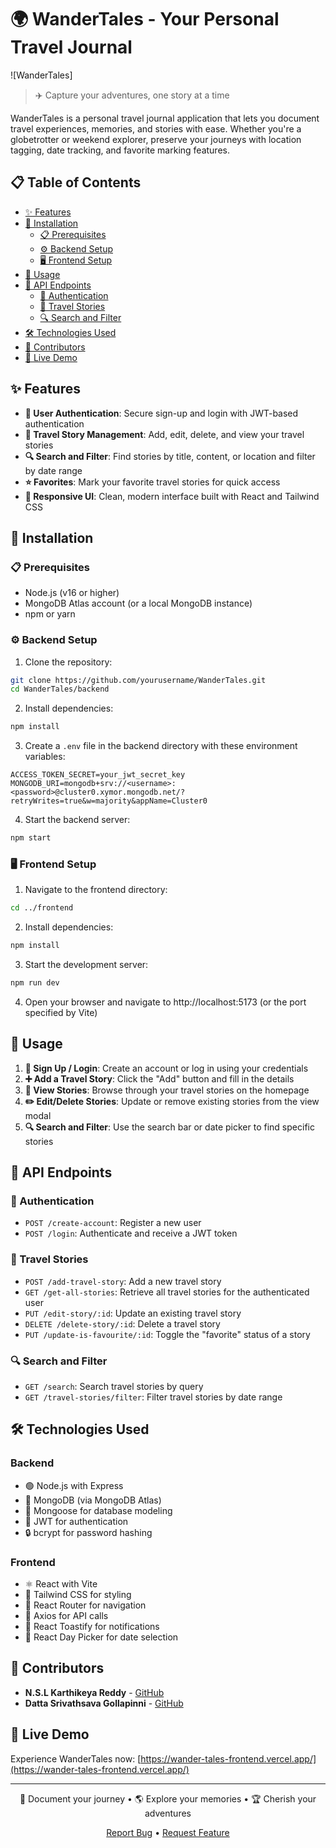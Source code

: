# 🌍 WanderTales - Your Personal Travel Journal

![WanderTales]

> ✈️ Capture your adventures, one story at a time

WanderTales is a personal travel journal application that lets you document travel experiences, memories, and stories with ease. Whether you're a globetrotter or weekend explorer, preserve your journeys with location tagging, date tracking, and favorite marking features.

## 📋 Table of Contents

- [✨ Features](#features)
- [🚀 Installation](#installation)
  - [📋 Prerequisites](#prerequisites)
  - [⚙️ Backend Setup](#backend-setup)
  - [🖥️ Frontend Setup](#frontend-setup)
- [📝 Usage](#usage)
- [🔌 API Endpoints](#api-endpoints)
  - [🔐 Authentication](#authentication)
  - [📖 Travel Stories](#travel-stories)
  - [🔍 Search and Filter](#search-and-filter)
- [🛠️ Technologies Used](#technologies-used)
- [👥 Contributors](#contributors)
- [🔗 Live Demo](#live-demo)

## ✨ Features

- **🔐 User Authentication**: Secure sign-up and login with JWT-based authentication
- **📖 Travel Story Management**: Add, edit, delete, and view your travel stories
- **🔍 Search and Filter**: Find stories by title, content, or location and filter by date range
- **⭐ Favorites**: Mark your favorite travel stories for quick access
- **📱 Responsive UI**: Clean, modern interface built with React and Tailwind CSS

## 🚀 Installation

### 📋 Prerequisites

- Node.js (v16 or higher)
- MongoDB Atlas account (or a local MongoDB instance)
- npm or yarn

### ⚙️ Backend Setup

1. Clone the repository:
```bash
git clone https://github.com/yourusername/WanderTales.git
cd WanderTales/backend
```

2. Install dependencies:
```bash
npm install
```

3. Create a `.env` file in the backend directory with these environment variables:
```env
ACCESS_TOKEN_SECRET=your_jwt_secret_key
MONGODB_URI=mongodb+srv://<username>:<password>@cluster0.xymor.mongodb.net/?retryWrites=true&w=majority&appName=Cluster0
```

4. Start the backend server:
```bash
npm start
```

### 🖥️ Frontend Setup

1. Navigate to the frontend directory:
```bash
cd ../frontend
```

2. Install dependencies:
```bash
npm install
```

3. Start the development server:
```bash
npm run dev
```

4. Open your browser and navigate to http://localhost:5173 (or the port specified by Vite)

## 📝 Usage

1. **👤 Sign Up / Login**: Create an account or log in using your credentials
2. **➕ Add a Travel Story**: Click the "Add" button and fill in the details
3. **👀 View Stories**: Browse through your travel stories on the homepage
4. **✏️ Edit/Delete Stories**: Update or remove existing stories from the view modal
5. **🔍 Search and Filter**: Use the search bar or date picker to find specific stories

## 🔌 API Endpoints

### 🔐 Authentication

- `POST /create-account`: Register a new user
- `POST /login`: Authenticate and receive a JWT token

### 📖 Travel Stories

- `POST /add-travel-story`: Add a new travel story
- `GET /get-all-stories`: Retrieve all travel stories for the authenticated user
- `PUT /edit-story/:id`: Update an existing travel story
- `DELETE /delete-story/:id`: Delete a travel story
- `PUT /update-is-favourite/:id`: Toggle the "favorite" status of a story

### 🔍 Search and Filter

- `GET /search`: Search travel stories by query
- `GET /travel-stories/filter`: Filter travel stories by date range

## 🛠️ Technologies Used

### Backend
- 🟢 Node.js with Express
- 🍃 MongoDB (via MongoDB Atlas)
- 🦋 Mongoose for database modeling
- 🔑 JWT for authentication
- 🔒 bcrypt for password hashing

### Frontend
- ⚛️ React with Vite
- 🎨 Tailwind CSS for styling
- 🧭 React Router for navigation
- 🔄 Axios for API calls
- 🔔 React Toastify for notifications
- 📅 React Day Picker for date selection

## 👥 Contributors

- **N.S.L Karthikeya Reddy** - [GitHub](https://github.com/NSL-Karthikeya-Reddy)
- **Datta Srivathsava Gollapinni** - [GitHub](https://github.com/dattu20038)

## 🔗 Live Demo

Experience WanderTales now: [https://wander-tales-frontend.vercel.app/](https://wander-tales-frontend.vercel.app/)

---

<p align="center">
  📸 Document your journey • 🌎 Explore your memories • 🏆 Cherish your adventures
</p>

<p align="center">
  <a href="https://github.com/yourusername/WanderTales/issues">Report Bug</a> •
  <a href="https://github.com/yourusername/WanderTales/issues">Request Feature</a>
</p>
